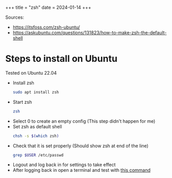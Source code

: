 +++
title = "zsh"
date = 2024-01-14
+++

Sources:

- <https://itsfoss.com/zsh-ubuntu/>
- <https://askubuntu.com/questions/131823/how-to-make-zsh-the-default-shell>

# Steps to install on Ubuntu

Tested on Ubuntu 22.04

- Install zsh
  ```sh
  sudo apt install zsh
  ```
- Start zsh
  ```sh
  zsh
  ```
- Select 0 to create an empty config (This step didn't happen for me)
- Set zsh as default shell
  ```sh
  chsh -s $(which zsh)
  ```
- Check that it is set properly (Should show zsh at end of the line)
  ```sh
  grep $USER /etc/passwd
  ```
- Logout and log back in for settings to take effect
- After logging back in open a terminal and test with [this command](@/debian/useful_commands.md#check-which-shell-is-in-use)
